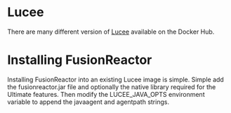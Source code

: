 # Lucee
There are many different version of [Lucee](https://hub.docker.com/u/lucee/) available on the Docker Hub.

# Installing FusionReactor
Installing FusionReactor into an existing Lucee image is simple. Simple add the fusionreactor.jar file and optionally the native library required for the Ultimate features. Then modify the LUCEE_JAVA_OPTS environment variable to append the javaagent and agentpath strings.

